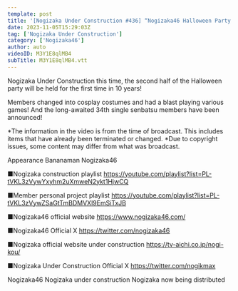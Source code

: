 ```yaml
---
template: post
title: '[Nogizaka Under Construction #436] “Nogizaka46 Halloween Party 2023 Part 2” 2023.11.05 OA'
date: 2023-11-05T15:29:03Z
tag: ['Nogizaka Under Construction']
category: ['Nogizaka46']
author: auto 
videoID: M3Y1E8qlMB4
subTitle: M3Y1E8qlMB4.vtt
---
```

Nogizaka Under Construction this time, the second half of the Halloween party will be held for the first time in 10 years!

Members changed into cosplay costumes and had a blast playing various games!
And the long-awaited 34th single senbatsu members have been announced!

*The information in the video is from the time of broadcast. This includes items that have already been terminated or changed.
*Due to copyright issues, some content may differ from what was broadcast.

Appearance
Bananaman Nogizaka46

■Nogizaka construction playlist
https://youtube.com/playlist?list=PL-tVKL3zVywYxyhm2uXmweN2ykt1HjwCQ

■Member personal project playlist
https://youtube.com/playlist?list=PL-tVKL3zVywZSaGtTmBDMVXl9EmSiTxJB

■Nogizaka46 official website
https://www.nogizaka46.com/

■Nogizaka46 Official X
https://twitter.com/nogizaka46

■Nogizaka official website under construction
https://tv-aichi.co.jp/nogi-kou/

■Nogizaka Under Construction Official X
https://twitter.com/nogikmax

Nogizaka46 Nogizaka under construction Nogizaka now being distributed